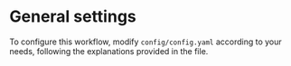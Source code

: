 # General settings
To configure this workflow, modify ``config/config.yaml`` according to your needs, following the explanations provided in the file.

